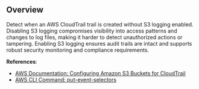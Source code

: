 ## Overview

Detect when an AWS CloudTrail trail is created without S3 logging enabled. Disabling S3 logging compromises visibility into access patterns and changes to log files, making it harder to detect unauthorized actions or tampering. Enabling S3 logging ensures audit trails are intact and supports robust security monitoring and compliance requirements.

**References**:
- [AWS Documentation: Configuring Amazon S3 Buckets for CloudTrail](https://docs.aws.amazon.com/awscloudtrail/latest/userguide/create-s3-bucket-policy-for-cloudtrail.html)
- [AWS CLI Command: put-event-selectors](https://awscli.amazonaws.com/v2/documentation/api/latest/reference/cloudtrail/put-event-selectors.html)